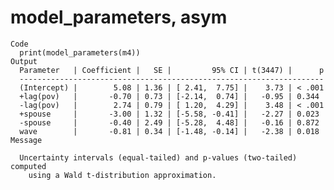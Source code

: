 # model_parameters, asym

    Code
      print(model_parameters(m4))
    Output
      Parameter   | Coefficient |   SE |         95% CI | t(3447) |      p
      --------------------------------------------------------------------
      (Intercept) |        5.08 | 1.36 | [ 2.41,  7.75] |    3.73 | < .001
      +lag(pov)   |       -0.70 | 0.73 | [-2.14,  0.74] |   -0.95 | 0.344 
      -lag(pov)   |        2.74 | 0.79 | [ 1.20,  4.29] |    3.48 | < .001
      +spouse     |       -3.00 | 1.32 | [-5.58, -0.41] |   -2.27 | 0.023 
      -spouse     |       -0.40 | 2.49 | [-5.28,  4.48] |   -0.16 | 0.872 
      wave        |       -0.81 | 0.34 | [-1.48, -0.14] |   -2.38 | 0.018 
    Message
      
      Uncertainty intervals (equal-tailed) and p-values (two-tailed) computed
        using a Wald t-distribution approximation.

